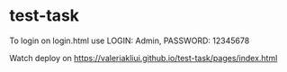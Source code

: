 # test-task

To login on login.html use LOGIN: Admin, PASSWORD: 12345678

Watch deploy on https://valeriakliui.github.io/test-task/pages/index.html  
